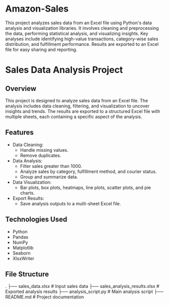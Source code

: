 # Amazon-Sales
This project analyzes sales data from an Excel file using Python's data analysis and visualization libraries. It involves cleaning and preprocessing the data, performing statistical analysis, and visualizing insights. Key analyses include identifying high-value transactions, category-wise sales distribution, and fulfillment performance. Results are exported to an Excel file for easy sharing and reporting.

# Sales Data Analysis Project

## Overview
This project is designed to analyze sales data from an Excel file. The analysis includes data cleaning, filtering, and visualization to uncover insights and trends. The results are exported to a structured Excel file with multiple sheets, each containing a specific aspect of the analysis.

## Features
- Data Cleaning:
  - Handle missing values.
  - Remove duplicates.
- Data Analysis:
  - Filter sales greater than 1000.
  - Analyze sales by category, fulfillment method, and courier status.
  - Group and summarize data.
- Data Visualization:
  - Bar plots, box plots, heatmaps, line plots, scatter plots, and pie charts.
- Export Results:
  - Save analysis outputs to a multi-sheet Excel file.

## Technologies Used
- Python
- Pandas
- NumPy
- Matplotlib
- Seaborn
- XlsxWriter

## File Structure
. ├── sales_data.xlsx # Input sales data ├── sales_analysis_results.xlsx # Exported analysis results ├── analysis_script.py # Main analysis script ├── README.md # Project documentation

